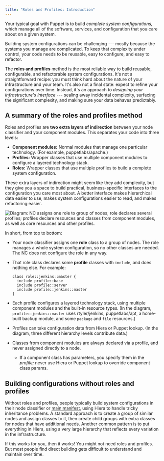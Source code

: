 ```yaml
---
title: "Roles and Profiles: Introduction"
---
```


[main manifest]: {{puppet}}/dirs_manifest.html

Your typical goal with Puppet is to build _complete system configurations,_ which manage all of the software, services, and configuration that you care about on a given system.

Building system configurations can be challenging --- mostly because the systems you manage are complicated. To keep that complexity under control, your code needs to be reusable, easy to configure, and easy to refactor.

The **roles and profiles** method is the most reliable way to build reusable, configurable, and refactorable system configurations. It's not a straightforward recipe: you must think hard about the nature of your infrastructure and your team. It's also not a final state: expect to refine your configurations over time. Instead, it's an approach to _designing your infrastructure's interface_ --- sealing away incidental complexity, surfacing the significant complexity, and making sure your data behaves predictably.

## A summary of the roles and profiles method

Roles and profiles are **two extra layers of indirection** between your node classifier and your component modules. This separates your code into three levels:

* **Component modules:** Normal modules that manage one particular technology. (For example, puppetlabs/apache.)
* **Profiles:** Wrapper classes that use multiple component modules to configure a layered technology stack.
* **Roles:** Wrapper classes that use multiple profiles to build a complete system configuration.

These extra layers of indirection might seem like they add complexity, but they give you a space to build practical, business-specific interfaces to the configuration you care most about. A better interface makes hierarchical data easier to use, makes system configurations easier to read, and makes refactoring easier.

![Diagram: NC assigns one role to group of nodes; role declares several profiles; profiles declare resources and classes from component modules, as well as core resources and other profiles.](./roles_and_profiles_overview.jpg)

In short, from top to bottom:

* Your node classifier assigns one **role** class to a group of nodes. The role manages a whole system configuration, so no other classes are needed. The NC does not configure the role in any way.
* That role class declares some **profile** classes with `include`, and does nothing else. For example:

  ``` puppet
  class role::jenkins::master {
    include profile::base
    include profile::server
    include profile::jenkins::master
  }
  ```

* Each profile configures a layered technology stack, using multiple component modules and the built-in resource types. (In the diagram, `profile::jenkins::master` uses rtyler/jenkins, puppetlabs/apt, a home-built backup module, and some `package` and `file` resources.)
* Profiles can take configuration data from Hiera or Puppet lookup. (In the diagram, three different hierarchy levels contribute data.)
* Classes from component modules are always declared via a profile, and never assigned directly to a node.
    * If a component class has parameters, you specify them in the _profile;_ never use Hiera or Puppet lookup to override component class params.

## Building configurations without roles and profiles

Without roles and profiles, people typically build system configurations in their node classifier or [main manifest][], using Hiera to handle tricky inheritance problems. A standard approach is to create a group of similar nodes and assign classes to it, then create child groups with extra classes for nodes that have additional needs. Another common pattern is to put everything in Hiera, using a very large hierarchy that reflects every variation in the infrastructure.

If this works for you, then it works! You might not need roles and profiles. But most people find direct building gets difficult to understand and maintain over time.

